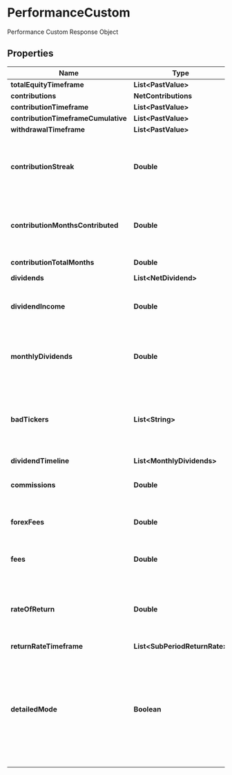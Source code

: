 

# PerformanceCustom

Performance Custom Response Object

## Properties

| Name | Type | Description | Notes |
|------------ | ------------- | ------------- | -------------|
|**totalEquityTimeframe** | **List&lt;PastValue&gt;** |  |  [optional] |
|**contributions** | **NetContributions** |  |  [optional] |
|**contributionTimeframe** | **List&lt;PastValue&gt;** |  |  [optional] |
|**contributionTimeframeCumulative** | **List&lt;PastValue&gt;** |  |  [optional] |
|**withdrawalTimeframe** | **List&lt;PastValue&gt;** |  |  [optional] |
|**contributionStreak** | **Double** | Current streak of cosecutive months where contributions were made |  [optional] |
|**contributionMonthsContributed** | **Double** | Number of months in the timeframe with contributions |  [optional] |
|**contributionTotalMonths** | **Double** | Total months in timeframe |  [optional] |
|**dividends** | **List&lt;NetDividend&gt;** |  |  [optional] |
|**dividendIncome** | **Double** | Total dividends received over the timeframe |  [optional] |
|**monthlyDividends** | **Double** | Average dividends received per month over the timeframe |  [optional] |
|**badTickers** | **List&lt;String&gt;** | list of tickers which may not be supported or may not have accurate price data |  [optional] |
|**dividendTimeline** | **List&lt;MonthlyDividends&gt;** |  |  [optional] |
|**commissions** | **Double** | commissions incurred during the timeframe |  [optional] |
|**forexFees** | **Double** | forex fees incurred during the timeframe |  [optional] |
|**fees** | **Double** | other fees incurred during the timeframe |  [optional] |
|**rateOfReturn** | **Double** | The return rate over the timeframe. Annualized if timeframe is longer than 1 year |  [optional] |
|**returnRateTimeframe** | **List&lt;SubPeriodReturnRate&gt;** |  |  [optional] |
|**detailedMode** | **Boolean** | Whether the user has detailed mode enabled (more frequent data points for totalEquity and contribution timeframes) |  [optional] |



